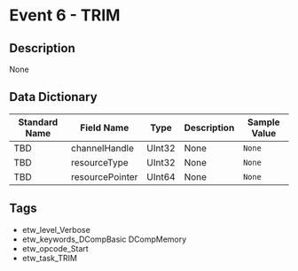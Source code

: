 # Event 6 - TRIM

## Description
None

## Data Dictionary
|Standard Name|Field Name|Type|Description|Sample Value|
|---|---|---|---|---|
|TBD|channelHandle|UInt32|None|`None`|
|TBD|resourceType|UInt32|None|`None`|
|TBD|resourcePointer|UInt64|None|`None`|

## Tags
* etw_level_Verbose
* etw_keywords_DCompBasic DCompMemory
* etw_opcode_Start
* etw_task_TRIM